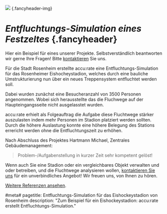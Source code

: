 ![](/img/accurate-bild-2.jpg) {.fancyheader-img}
# *Entfluchtungs-Simulation eines Fest&shy;zeltes* {.fancyheader}

Hier ein Beispiel für eines unserer Projekte.
Selbstverständlich beantworten wir gerne Ihre Fragen!
Bitte [kontaktieren](kontakt) Sie uns.

Für die Stadt Rosenheim erstellte accu:rate eine Entfluchtungs-Simulation für das Rosenheimer Eishocheystadion, welches durch eine bauliche Umstrukturierung nun über ein neues Treppensystem entfluchtet werden soll.

Dabei wurden zunächst eine Besucheranzahl von 3500 Personen angenommen. 
Wobei sich herausstellte das die Fluchwege auf der Haupteingangsseite nicht ausgelasstet wurden. 

accu:rate erhielt als Folgeauftrag die Aufgabe diese Fluchtwege stärker auszulasten indem mehr Personen im Stadion platziert werden sollten. 
Durch die höhere Auslastung konnte eine höhere Belegung des Stations errericht werden ohne die Entfluchtungszeit zu erhöhen.

Nach Abschluss des Projektes
Hartmann Michael, Zentrales Gebäudemanagement:

> Problem-/Aufgabenstellung in kurzer Zeit sehr kompetent gelöst!


Wenn auch Sie eine Stadion oder ein vergleichbares Objekt verwalten und oder betreiben, und die Fluchtwege analysieren wollen, [kontaktieren Sie uns](kontakt) für ein unverbindliches Angebot! Wir freuen uns, von Ihnen zu hören.

[Weitere Referenzen ansehen](referenzen).


#meta#
pagetitle: Entfluchtungs-Simulation für das Eishockeystadion von Rosenheim
description: "Zum Beispiel für ein Eishockeystadion: accu:rate erstellt Entfluchtungs-Simulation."

